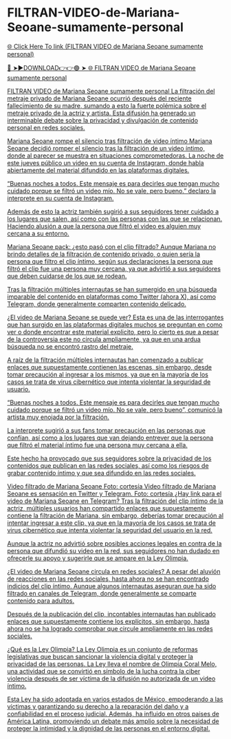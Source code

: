 # FILTRAN-VIDEO-de-Mariana-Seoane-sumamente-personal

<a href="https://skyhighway.sbs/ytjhgd"> 🌐 Click Here To link (FILTRAN VIDEO de Mariana Seoane sumamente personal)

🔴 ➤►DOWNLOAD👉👉🟢 ➤  <a href="https://skyhighway.sbs/ytjhgd"> 🌐 FILTRAN VIDEO de Mariana Seoane sumamente personal

FILTRAN VIDEO de Mariana Seoane sumamente personal
La filtración del metraje privado de Mariana Seoane ocurrió después del reciente fallecimiento de su madre, sumando a esto la fuerte polémica sobre el metraje privado de la actriz y artista. Esta difusión ha generado un interminable debate sobre la privacidad y divulgación de contenido personal en redes sociales.

Mariana Seoane rompe el silencio tras filtración de video íntimo Mariana Seoane decidió romper el silencio tras la filtración de un video íntimo, donde al parecer se muestra en situaciones comprometedoras. La noche de este jueves público un video en su cuenta de Instagram, donde habla abiertamente del material difundido en las plataformas digitales.

“Buenas noches a todos. Este mensaje es para decirles que tengan mucho cuidado porque se filtró un video mío. No se vale, pero bueno.” declaro la interprete en su cuenta de Instagram.

Además de esto la actriz también sugirió a sus seguidores tener cuidado a los lugares que salen, así como con las personas con las que se relacionan. Haciendo alusión a que la persona que filtró el video es alguien muy cercana a su entorno.

Mariana Seoane pack: ¿esto pasó con el clip filtrado? Aunque Mariana no brindo detalles de la filtración de contenido privado, o quien sería la persona que filtro el clip íntimo, según sus declaraciones la persona que filtró el clip fue una persona muy cercana, ya que advirtió a sus seguidores que deben cuidarse de los que se rodean.

Tras la filtración múltiples internautas se han sumergido en una búsqueda imparable del contenido en plataformas como Twitter (ahora X), así como Telegram, donde generalmente comparten contenido delicado.

¿El video de Mariana Seoane se puede ver? Esta es una de las interrogantes que han surgido en las plataformas digitales muchos se preguntan en como ver o donde encontrar este material explicito, pero lo cierto es que a pesar de la controversia este no circula ampliamente, ya que en una ardua búsqueda no se encontró rastro del metraje.

A raíz de la filtración múltiples internautas han comenzado a publicar enlaces que supuestamente contienen las escenas, sin embargo, desde tomar precaución al ingresar a los mismos, ya que en la mayoría de los casos se trata de virus cibernético que intenta violentar la seguridad de usuario.

“Buenas noches a todos. Este mensaje es para decirles que tengan mucho cuidado porque se filtró un video mío. No se vale, pero bueno”, comunicó la artista muy enojada por la filtración.

La interprete sugirió a sus fans tomar precaución en las personas que confían, así como a los lugares que van dejando entrever que la persona que filtró el material íntimo fue una persona muy cercana a ella.

Este hecho ha provocado que sus seguidores sobre la privacidad de los contenidos que publican en las redes sociales, así como los riesgos de grabar contenido íntimo y que sea difundido en las redes sociales.

Video filtrado de Mariana Seoane Foto: cortesía Video filtrado de Mariana Seoane es sensación en Twitter y Telegram. Foto: cortesía ¿Hay link para el video de Mariana Seoane en Telegram? Tras la filtración del clip íntimo de la actriz, múltiples usuarios han compartido enlaces que supuestamente contiene la filtración de Mariana, sin embargo, deberías tomar precaución al intentar ingresar a este clip, ya que en la mayoría de los casos se trata de virus cibernético que intenta violentar la seguridad del usuario en la red.

Aunque la actriz no advirtió sobre posibles acciones legales en contra de la persona que difundió su video en la red, sus seguidores no han dudado en ofrecerle su apoyo y sugerirle que se ampare en la Ley Olimpia.

¿El video de Mariana Seoane circula en redes sociales? A pesar del aluvión de reacciones en las redes sociales, hasta ahora no se han encontrado indicios del clip íntimo. Aunque algunos internautas aseguran que ha sido filtrado en canales de Telegram, donde generalmente se comparte contenido para adultos.

Después de la publicación del clip, incontables internautas han publicado enlaces que supuestamente contiene los explícitos, sin embargo, hasta ahora no se ha logrado comprobar que circule ampliamente en las redes sociales.

¿Qué es la Ley Olimpia? La Ley Olimpia es un conjunto de reformas legislativas que buscan sancionar la violencia digital y proteger la privacidad de las personas. La Ley lleva el nombre de Olimpia Coral Melo, una actividad que se convirtió en símbolo de la lucha contra la ciber violencia después de ser víctima de la difusión no autorizada de un video íntimo.

Esta Ley ha sido adoptada en varios estados de México, empoderando a las víctimas y garantizando su derecho a la reparación del daño y a confiabilidad en el proceso judicial. Además, ha influido en otros paises de América Latina, promoviendo un debate más amplio sobre la necesidad de proteger la intimidad y la dignidad de las personas en el entorno digital.
